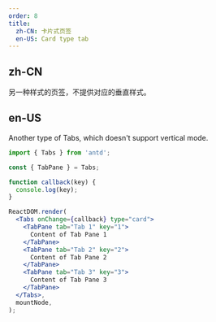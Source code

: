 ```yaml
---
order: 8
title:
  zh-CN: 卡片式页签
  en-US: Card type tab
---
```


## zh-CN

另一种样式的页签，不提供对应的垂直样式。

## en-US

Another type of Tabs, which doesn't support vertical mode.

```jsx
import { Tabs } from 'antd';

const { TabPane } = Tabs;

function callback(key) {
  console.log(key);
}

ReactDOM.render(
  <Tabs onChange={callback} type="card">
    <TabPane tab="Tab 1" key="1">
      Content of Tab Pane 1
    </TabPane>
    <TabPane tab="Tab 2" key="2">
      Content of Tab Pane 2
    </TabPane>
    <TabPane tab="Tab 3" key="3">
      Content of Tab Pane 3
    </TabPane>
  </Tabs>,
  mountNode,
);
```
 